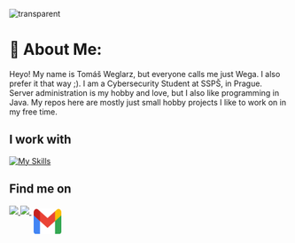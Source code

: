 ![transparent](https://capsule-render.vercel.app/api?type=transparent&fontColor=cf9904&text=Tomáš%20Weglarz&height=200&fontSize=60&desc=Programmer%20and%20Sysadmin&descAlignY=75&descAlign=60)

# 💫 About Me:
Heyo! My name is Tomáš Weglarz, but everyone calls me just Wega. I also prefer it that way ;). I am a Cybersecurity Student at SSPŠ, in Prague. Server administration is my hobby and love, but I also like programming in Java. My repos here are mostly just small hobby projects I like to work on in my free time. 

## I work with
[![My Skills](https://skillicons.dev/icons?i=bash,cs,cloudflare,docker,git,github,gradle,java,linux,maven,mysql,rabbitmq,redis,regex)](https://skillicons.dev)

## Find me on 
<p align="left">
  <a href="/discord.txt">
    <img src="https://skillicons.dev/icons?i=discord"/>
  </a>
  <a href="https://www.instagram.com/weglousek/">
    <img src="https://skillicons.dev/icons?i=instagram"/>
  </a>
  <a href="mailto:tomous.wega@gmail.com">
  <img src="svg/gmail.png" alt="gmail" style="vertical-align: top; margin: 6px 4px; width: 50px; height: 45px;">
  </a>
</p>

